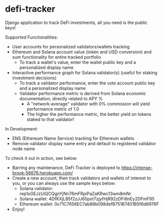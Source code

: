# defi-tracker
Django application to track DeFi investments, all you need is the public keys!

Supported Functionalities:
  - User accounts for personalized validators/wallets tracking
  - Ethereum and Solana account value (token and USD conversion) and sum functionality for entire tracked portfolio
    - To track a wallet's value, enter the wallet public key and a personalized display name
  - Interactive performance graph for Solana validator(s) (useful for staking investment decisions)
    - To track a validator performance, enter the vote account public key and a personalized display name
    - Validator performance metric is derived from Solana economic documentation, directly related to APY %
      - A "network-average" validator with 0% commission will yield performance metric of 1.0
      - The higher the performance metric, the better yield on tokens staked to that validator!

In Development:
 - ENS (Ethereum Name Service) tracking for Ethereum wallets
 - Remove validator display name entry and default to registered validator node name

To check it out in action, see below:
  - Barring any maintenance, DeFi Tracker is deployed to https://intense-brook-56676.herokuapp.com/
  - Create a new account, then track validators and wallets of interest to you, or you can always use the sample keys below:
    - Solana validator: rep1xGEJzUiQCQgnYjNn76mFRpiPaZaKRwc13wm8mNr
    - Solana wallet: 4DfKXjLB5f2zJJ65pxt7zjyfHjR92zDFi6nEy2DFmF95
    - Ethereum wallet: 0x71C7656EC7ab88b098defB751B7401B5f6d8976F
  - Enjoy!

